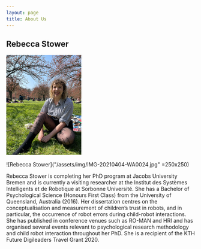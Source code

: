 ```yaml
---
layout: page
title: About Us
---
```


## Rebecca Stower

<img src="/assets/img/IMG-20210404-WA0024.jpg" alt="Rebecca Stower" width="200"/>

![Rebecca Stower]("/assets/img/IMG-20210404-WA0024.jpg" =250x250)

Rebecca Stower is completing her PhD program at Jacobs University Bremen and is currently a visiting researcher at the Institut des Systèmes Intelligents et de Robotique at Sorbonne Université. She has a Bachelor of Psychological Science (Honours First Class) from the University of Queensland, Australia (2016). Her dissertation centres on the conceptualisation and measurement of children’s trust in robots, and in particular, the occurrence of robot errors during child-robot interactions. She has published in conference venues such as RO-MAN and HRI and has organised several events relevant to psychological research methodology and child robot interaction throughout her PhD. She is a recipient of the KTH Future Digileaders Travel Grant 2020.

